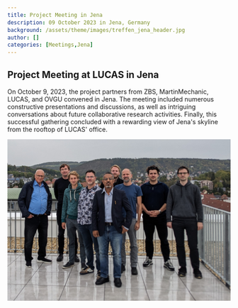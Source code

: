 ```yaml
---
title: Project Meeting in Jena
description: 09 October 2023 in Jena, Germany
background: /assets/theme/images/treffen_jena_header.jpg
author: []
categories: [Meetings,Jena]
---
```


## Project Meeting at LUCAS in Jena
On October 9, 2023, the project partners from ZBS, MartinMechanic, LUCAS, and OVGU convened in Jena. The meeting included numerous constructive presentations and discussions, as well as intriguing conversations about future collaborative research activities. Finally, this successful gathering concluded with a rewarding view of Jena's skyline from the rooftop of LUCAS' office.

![image](/assets/theme/images/treffen_jena.jpg)